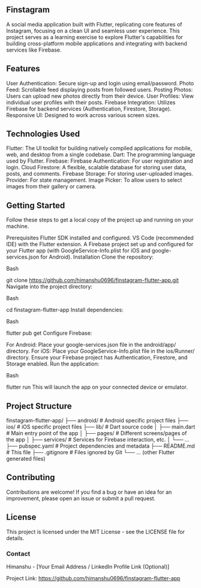 ## Finstagram
A social media application built with Flutter, replicating core features of Instagram, focusing on a clean UI and seamless user experience. This project serves as a learning exercise to explore Flutter's capabilities for building cross-platform mobile applications and integrating with backend services like Firebase.

## Features
User Authentication: Secure sign-up and login using email/password.
Photo Feed: Scrollable feed displaying posts from followed users.
Posting Photos: Users can upload new photos directly from their device.
User Profiles: View individual user profiles with their posts.
Firebase Integration: Utilizes Firebase for backend services (Authentication, Firestore, Storage).
Responsive UI: Designed to work across various screen sizes.
## Technologies Used
Flutter: The UI toolkit for building natively compiled applications for mobile, web, and desktop from a single codebase.
Dart: The programming language used by Flutter.
Firebase:
Firebase Authentication: For user registration and login.
Cloud Firestore: A flexible, scalable database for storing user data, posts, and comments.
Firebase Storage: For storing user-uploaded images.
Provider: For state management.
Image Picker: To allow users to select images from their gallery or camera.
## Getting Started
Follow these steps to get a local copy of the project up and running on your machine.

Prerequisites
Flutter SDK installed and configured.
VS Code (recommended IDE) with the Flutter extension.
A Firebase project set up and configured for your Flutter app (with GoogleService-Info.plist for iOS and google-services.json for Android).
Installation
Clone the repository:

Bash

git clone https://github.com/himanshu0696/finstagram-flutter-app.git
Navigate into the project directory:

Bash

cd finstagram-flutter-app
Install dependencies:

Bash

flutter pub get
Configure Firebase:

For Android: Place your google-services.json file in the android/app/ directory.
For iOS: Place your GoogleService-Info.plist file in the ios/Runner/ directory.
Ensure your Firebase project has Authentication, Firestore, and Storage enabled.
Run the application:

Bash

flutter run
This will launch the app on your connected device or emulator.

## Project Structure
finstagram-flutter-app/
├── android/               # Android specific project files
├── ios/                   # iOS specific project files
├── lib/                   # Dart source code
│   ├── main.dart          # Main entry point of the app
│   ├── pages/             # Different screens/pages of the app
│   ├── services/          # Services for Firebase interaction, etc.
│   └── ...
├── pubspec.yaml           # Project dependencies and metadata
├── README.md              # This file
├── .gitignore             # Files ignored by Git
└── ... (other Flutter generated files)
## Contributing
Contributions are welcome! If you find a bug or have an idea for an improvement, please open an issue or submit a pull request.

## License
This project is licensed under the MIT License - see the LICENSE file for details.

### Contact
Himanshu - [Your Email Address / LinkedIn Profile Link (Optional)]

Project Link: https://github.com/himanshu0696/finstagram-flutter-app

